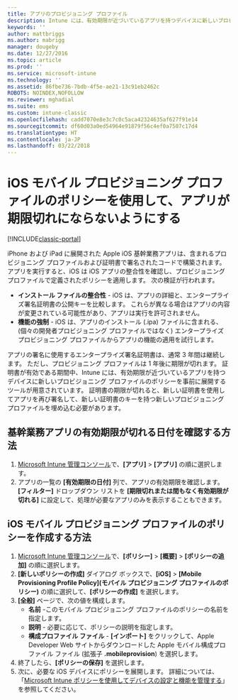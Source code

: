 ```yaml
---
title: アプリのプロビジョニング プロファイル
description: Intune には、有効期限が近づいているアプリを持つデバイスに新しいプロビジョニング プロファイルのポリシーを事前に展開するツールが用意されています。
keywords: ''
author: mattbriggs
ms.author: mabrigg
manager: dougeby
ms.date: 12/27/2016
ms.topic: article
ms.prod: ''
ms.service: microsoft-intune
ms.technology: ''
ms.assetid: 86fbe736-7bdb-4f5e-ae21-13c91eb2462c
ROBOTS: NOINDEX,NOFOLLOW
ms.reviewer: mghadial
ms.suite: ems
ms.custom: intune-classic
ms.openlocfilehash: cadd7070e8e3c7c0c5aca42324635af627f91e14
ms.sourcegitcommit: df60d03a0ed54964e91879f56c4ef0a7507c17d4
ms.translationtype: HT
ms.contentlocale: ja-JP
ms.lasthandoff: 03/22/2018
---
```

# <a name="use-ios-mobile-provisioning-profile-policies-to-prevent-your-apps-from-expiring"></a>iOS モバイル プロビジョニング プロファイルのポリシーを使用して、アプリが期限切れにならないようにする

[!INCLUDE[classic-portal](../includes/classic-portal.md)]

iPhone および iPad に展開された Apple iOS 基幹業務アプリは、含まれるプロビジョニング プロファイルおよび証明書で署名されたコードで構築されます。 アプリを実行すると、iOS は iOS アプリの整合性を確認し、プロビジョニング プロファイルで定義されたポリシーを適用します。 次の検証が行われます。

- **インストール ファイルの整合性** - iOS は、アプリの詳細と、エンタープライズ署名証明書の公開キーを比較します。 これらが異なる場合はアプリの内容が変更されている可能性があり、アプリは実行を許可されません。
- **機能の強制** - iOS は、アプリのインストール (.ipa) ファイルに含まれる、(個々の開発者プロビジョニング プロファイルではなく) エンタープライズ プロビジョニング プロファイルからアプリの機能の適用を試行します。


アプリの署名に使用するエンタープライズ署名証明書は、通常 3 年間は継続します。 ただし、プロビジョニング プロファイルは 1 年後に期限が切れます。 証明書が有効である期間中、Intune には、有効期限が近づいているアプリを持つデバイスに新しいプロビジョニング プロファイルのポリシーを事前に展開するツールが用意されています。
証明書の期限が切れると、新しい証明書を使用してアプリを再び署名して、新しい証明書のキーを持つ新しいプロビジョニング プロファイルを埋め込む必要があります。



## <a name="how-to-find-out-when-a-line-of-business-app-will-expire"></a>基幹業務アプリの有効期限が切れる日付を確認する方法

1. [Microsoft Intune 管理コンソール](https://manage.microsoft.com)で、**[アプリ]** > **[アプリ]** の順に選択します。
2. アプリの一覧の **[有効期限の日付]** 列で、アプリの有効期限を確認します。 **[フィルター]** ドロップダウン リストを **[期限切れまたは間もなく有効期限が切れる]** に設定して、処理が必要なアプリのみを表示することもできます。

## <a name="how-to-create-an-ios-mobile-provisioning-profile-policy"></a>iOS モバイル プロビジョニング プロファイルのポリシーを作成する方法


1. [Microsoft Intune 管理コンソール](https://manage.microsoft.com)で、**[ポリシー]** > **[概要]** > **[ポリシーの追加]** の順に選択します。
2. **[新しいポリシーの作成]** ダイアログ ボックスで、**[iOS]** > **[Mobile Provisioning Profile Policy]\(モバイル プロビジョニング プロファイルのポリシー)** の順に選択して、**[ポリシーの作成]** を選択します。
3. **[全般]** ページで、次の値を構成します。
    - **名前** -このモバイル プロビジョニング プロファイルのポリシーの名前を指定します。
    - **説明** - 必要に応じて、ポリシーの説明を指定します。
    - **構成プロファイル ファイル** - **[インポート]** をクリックして、Apple Developer Web サイトからダウンロードした Apple モバイル構成プロファイル ファイル (拡張子 **.mobileprovision**) を選択します。
4. 終了したら、**[ポリシーの保存]** を選択します。
5. 次に、必要な iOS デバイスにポリシーを展開します。 詳細については、「[Microsoft Intune ポリシーを使用してデバイスの設定と機能を管理する](manage-settings-and-features-on-your-devices-with-microsoft-intune-policies.md)」を参照してください。
